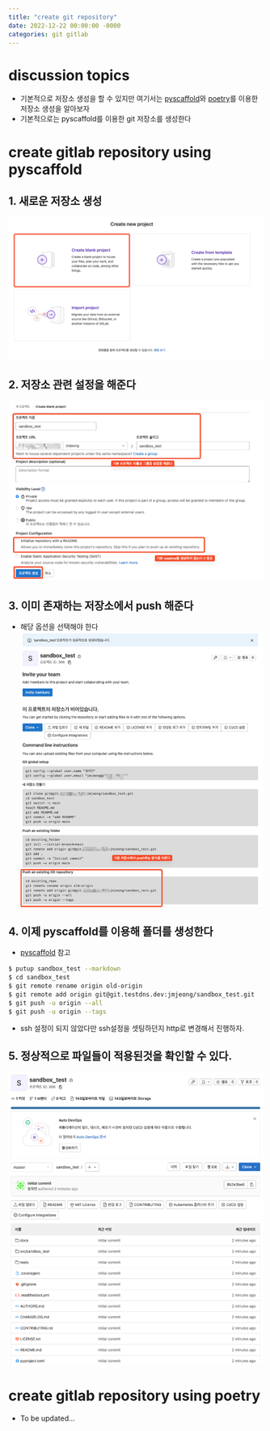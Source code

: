 ```yaml
---
title: "create git repository"
date: 2022-12-22 00:00:00 -0000
categories: git gitlab
---
```


# discussion topics
- 기본적으로 저장소 생성을 할 수 있지만 여기서는 [pyscaffold](pyscaffold)와 [poetry](poetry)를 이용한 저장소 생성을 알아보자
- 기본적으로는 pyscaffold를 이용한 git 저장소를 생성한다

# create gitlab repository using **pyscaffold**
## 1. 새로운 저장소 생성
![SCR-20220525-lbv](https://raw.githubusercontent.com/JaminJeong/blog/main/_posts/uploads/df614cf78ea23fb0bb8adf81d84c272a/SCR-20220525-lbv.png)

## 2. 저장소 관련 설정을 해준다
![SCR-20220525-lcj](https://raw.githubusercontent.com/JaminJeong/blog/main/_posts/uploads/b9bcd747d16fa6bf84b3c1336d33c4b0/SCR-20220525-lcj.png)

## 3. 이미 존재하는 저장소에서 push 해준다
- 해당 옵션을 선택해야 한다
![SCR-20220525-ldi](https://raw.githubusercontent.com/JaminJeong/blog/main/_posts/uploads/e9e27dc915468a693f2e45adcb547945/SCR-20220525-ldi.png)

## 4. 이제 pyscaffold를 이용해 폴더를 생성한다
- [pyscaffold](pyscaffold) 참고

```bash
$ putup sandbox_test --markdown
$ cd sandbox_test
$ git remote rename origin old-origin
$ git remote add origin git@git.testdns.dev:jmjeong/sandbox_test.git
$ git push -u origin --all
$ git push -u origin --tags
```

- ssh 설정이 되지 않았다만 ssh설정을 셋팅하던지 http로 변경해서 진행하자.

## 5. 정상적으로 파일들이 적용된것을 확인할 수 있다.
![SCR-20220525-ljk](https://raw.githubusercontent.com/JaminJeong/blog/main/_posts/uploads/bee047e5cb50ba7c7f99a8e32db2adf9/SCR-20220525-ljk.png)


# create gitlab repository using **poetry**

- To be updated...